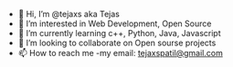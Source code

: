 - 👋 Hi, I’m @tejaxs aka Tejas
- 👀 I’m interested in Web Development, Open Source
- 🌱 I’m currently learning c++, Python, Java, Javascript
- 💞️ I’m looking to collaborate on Open sourse projects
- 📫 How to reach me -my email: tejaxspatil@gmail.com

<!---
tejaxs/tejaxs is a ✨ special ✨ repository because its `README.md` (this file) appears on your GitHub profile.
You can click the Preview link to take a look at your changes.
--->
